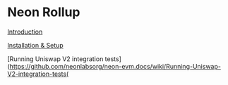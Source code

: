 # Neon Rollup

[Introduction](https://github.com/neonlabsorg/neon-evm.docs/wiki)

[Installation & Setup](https://github.com/neonlabsorg/neon-evm.docs/wiki/Installation-&-Setup)

[Running Uniswap V2 integration tests](https://github.com/neonlabsorg/neon-evm.docs/wiki/Running-Uniswap-V2-integration-tests(
